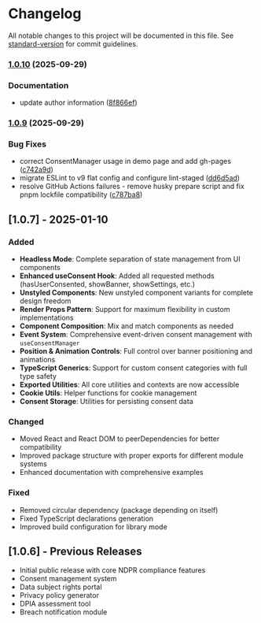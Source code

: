 # Changelog

All notable changes to this project will be documented in this file. See [standard-version](https://github.com/conventional-changelog/standard-version) for commit guidelines.

### [1.0.10](https://github.com/tantainnovative/ndpr-toolkit/compare/v1.0.9...v1.0.10) (2025-09-29)


### Documentation

* update author information ([8f866ef](https://github.com/tantainnovative/ndpr-toolkit/commit/8f866ef59246676a0936c43777cc9ec951d19810))

### [1.0.9](https://github.com/tantainnovative/ndpr-toolkit/compare/v1.0.8...v1.0.9) (2025-09-29)


### Bug Fixes

* correct ConsentManager usage in demo page and add gh-pages ([c742a9d](https://github.com/tantainnovative/ndpr-toolkit/commit/c742a9dca89ef3de6b82ea74ea6c1f694a50c503))
* migrate ESLint to v9 flat config and configure lint-staged ([dd6d5ad](https://github.com/tantainnovative/ndpr-toolkit/commit/dd6d5ad91245ce97bf610a3168bc7ddaf32963c7))
* resolve GitHub Actions failures - remove husky prepare script and fix pnpm lockfile compatibility ([c787ba8](https://github.com/tantainnovative/ndpr-toolkit/commit/c787ba81260a20fed999b2dc795fd21cc91f514e))

## [1.0.7] - 2025-01-10

### Added
- **Headless Mode**: Complete separation of state management from UI components
- **Enhanced useConsent Hook**: Added all requested methods (hasUserConsented, showBanner, showSettings, etc.)
- **Unstyled Components**: New unstyled component variants for complete design freedom
- **Render Props Pattern**: Support for maximum flexibility in custom implementations
- **Component Composition**: Mix and match components as needed
- **Event System**: Comprehensive event-driven consent management with `useConsentManager`
- **Position & Animation Controls**: Full control over banner positioning and animations
- **TypeScript Generics**: Support for custom consent categories with full type safety
- **Exported Utilities**: All core utilities and contexts are now accessible
- **Cookie Utils**: Helper functions for cookie management
- **Consent Storage**: Utilities for persisting consent data

### Changed
- Moved React and React DOM to peerDependencies for better compatibility
- Improved package structure with proper exports for different module systems
- Enhanced documentation with comprehensive examples

### Fixed
- Removed circular dependency (package depending on itself)
- Fixed TypeScript declarations generation
- Improved build configuration for library mode

## [1.0.6] - Previous Releases

- Initial public release with core NDPR compliance features
- Consent management system
- Data subject rights portal
- Privacy policy generator
- DPIA assessment tool
- Breach notification module